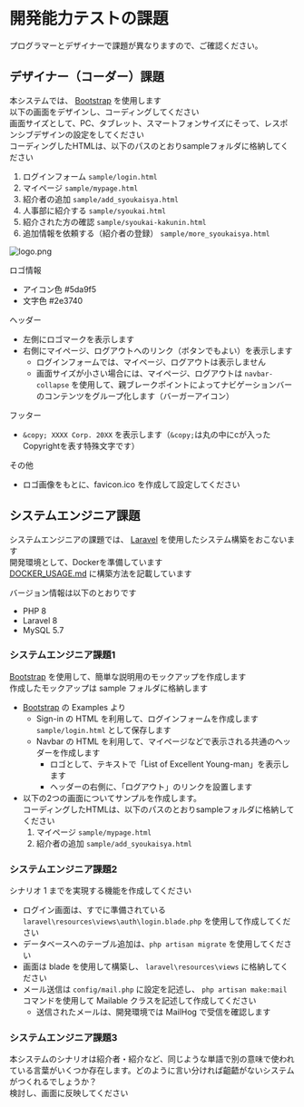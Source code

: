 # 開発能力テストの課題

プログラマーとデザイナーで課題が異なりますので、ご確認ください。  

## デザイナー（コーダー）課題

本システムでは、 [Bootstrap](https://getbootstrap.jp/) を使用します  
以下の画面をデザインし、コーディングしてください  
画面サイズとして、PC、タブレット、スマートフォンサイズにそって、レスポンシブデザインの設定をしてください  
コーディングしたHTMLは、以下のパスのとおりsampleフォルダに格納してください  

1. ログインフォーム `sample/login.html`  
1. マイページ `sample/mypage.html`  
1. 紹介者の追加 `sample/add_syoukaisya.html`  
1. 人事部に紹介する `sample/syoukai.html`  
1. 紹介された方の確認 `sample/syoukai-kakunin.html`  
1. 追加情報を依頼する（紹介者の登録） `sample/more_syoukaisya.html`  

![logo.png](img/logo.png)  

ロゴ情報  

- アイコン色 #5da9f5  
- 文字色 #2e3740  

ヘッダー

- 左側にロゴマークを表示します  
- 右側にマイページ、ログアウトへのリンク（ボタンでもよい）を表示します  
  - ログインフォームでは、マイページ、ログアウトは表示しません  
  - 画面サイズが小さい場合には、マイページ、ログアウトは `navbar-collapse` を使用して、親ブレークポイントによってナビゲーションバーのコンテンツをグループ化します（バーガーアイコン）  

フッター

- `&copy; XXXX Corp. 20XX` を表示します（`&copy;`は丸の中にcが入ったCopyrightを表す特殊文字です）  

その他

- ロゴ画像をもとに、favicon.ico を作成して設定してください  

## システムエンジニア課題  

システムエンジニアの課題では、 [Laravel](http://laravel.jp/) を使用したシステム構築をおこないます  
開発環境として、Dockerを準備しています  
[DOCKER_USAGE.md](DOCKER_USAGE.md) に構築方法を記載しています  

バージョン情報は以下のとおりです  

- PHP 8  
- Laravel 8  
- MySQL 5.7  

### システムエンジニア課題1

[Bootstrap](https://getbootstrap.jp/) を使用して、簡単な説明用のモックアップを作成します  
作成したモックアップは sample フォルダに格納します  

- [Bootstrap](https://getbootstrap.jp/) の Examples より  
  - Sign-in の HTML を利用して、ログインフォームを作成します  
    `sample/login.html` として保存します  
  - Navbar の HTML を利用して、マイページなどで表示される共通のヘッダーを作成します  
    - ロゴとして、テキストで「List of Excellent Young-man」を表示します  
    - ヘッダーの右側に、「ログアウト」のリンクを設置します  
- 以下の2つの画面についてサンプルを作成します。  
  コーディングしたHTMLは、以下のパスのとおりsampleフォルダに格納してください  
  1. マイページ `sample/mypage.html`  
  1. 紹介者の追加 `sample/add_syoukaisya.html`  

### システムエンジニア課題2

シナリオ 1 までを実現する機能を作成してください  

- ログイン画面は、すでに準備されている `laravel\resources\views\auth\login.blade.php` を使用して作成してください  
- データベースへのテーブル追加は、`php artisan migrate` を使用してください  
- 画面は blade を使用して構築し、 `laravel\resources\views` に格納してください  
- メール送信は `config/mail.php` に設定を記述し、 `php artisan make:mail` コマンドを使用して Mailable クラスを記述して作成してください  
  - 送信されたメールは、開発環境では MailHog で受信を確認します  

### システムエンジニア課題3

本システムのシナリオは紹介者・紹介など、同じような単語で別の意味で使われている言葉がいくつか存在します。どのように言い分ければ齟齬がないシステムがつくれるでしょうか？  
検討し、画面に反映してください  
